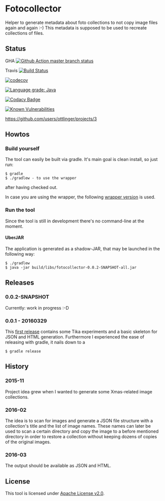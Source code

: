 # Fotocollector

Helper to generate metadata about foto collections to not copy image files again and again :-)
This metadata is supposed to be used to recreate collections of files.

## Status

GHA [![Github Action master branch status](https://github.com/ottlinger/fotocollector/actions/workflows/gradle.yml/badge.svg?branch=master)](https://github.com/ottlinger/fotocollector/actions)

Travis [![Build Status](https://api.travis-ci.org/ottlinger/fotocollector.svg?branch=master)](https://api.travis-ci.org/ottlinger/fotocollector)

[![codecov](https://codecov.io/github/ottlinger/fotocollector/graph/badge.svg?token=fGTWQYT78p)](https://codecov.io/github/ottlinger/fotocollector)

[![Language grade: Java](https://img.shields.io/lgtm/grade/java/g/ottlinger/fotocollector.svg?logo=lgtm&logoWidth=18)](https://lgtm.com/projects/g/ottlinger/fotocollector/context:java)

[![Codacy Badge](https://app.codacy.com/project/badge/Grade/331a0467219c44a8978d79de617ad7e4)](https://www.codacy.com/gh/ottlinger/fotocollector/dashboard)                

[![Known Vulnerabilities](https://snyk.io/test/github/ottlinger/fotocollector/badge.svg)](https://snyk.io/test/github/ottlinger/fotocollector)

https://github.com/users/ottlinger/projects/3

## Howtos

### Build yourself

The tool can easily be built via gradle. It's main goal is clean install, so just run:
```
$ gradle
$ ./gradlew - to use the wrapper
```
after having checked out.

In case you are using the wrapper, the following [wrapper version](./gradle/wrapper/gradle-wrapper.properties) is used.

### Run the tool

Since the tool is still in development there's no command-line at the moment.

#### UberJAR

The application is generated as a shadow-JAR, that may be launched in the following way:
```
$ ./gradlew
$ java -jar build/libs/fotocollector-0.0.2-SNAPSHOT-all.jar
```

## Releases
### 0.0.2-SNAPSHOT

Currently: work in progress :-D

### 0.0.1 - 20160329

This [first release](https://github.com/ottlinger/fotocollector/tree/0.0.1) contains some Tika experiments and a basic skeleton for JSON and HTML generation.
Furthermore I experienced the ease of releasing with gradle, it nails down to a
```
$ gradle release
```

## History
### 2015-11

Project idea grew when I wanted to generate some Xmas-related image collections.

### 2016-02

The idea is to scan for images and generate a JSON file structure with a collection's title and the list of image names.
These names can later be used to scan a certain directory and copy the image to a before mentioned directory in order to restore a collection without keeping dozens of copies of the original images.

### 2016-03

The output should be available as JSON and HTML.

## License

This tool is licensed under [Apache License v2.0](https://www.apache.org/licenses/).
